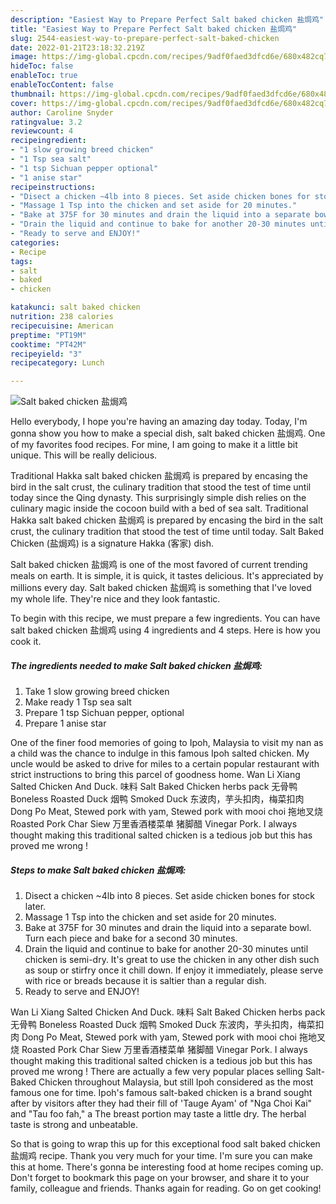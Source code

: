 ```yaml
---
description: "Easiest Way to Prepare Perfect Salt baked chicken 盐焗鸡"
title: "Easiest Way to Prepare Perfect Salt baked chicken 盐焗鸡"
slug: 2544-easiest-way-to-prepare-perfect-salt-baked-chicken
date: 2022-01-21T23:18:32.219Z
image: https://img-global.cpcdn.com/recipes/9adf0faed3dfcd6e/680x482cq70/salt-baked-chicken-盐焗鸡-recipe-main-photo.jpg
hideToc: false
enableToc: true
enableTocContent: false
thumbnail: https://img-global.cpcdn.com/recipes/9adf0faed3dfcd6e/680x482cq70/salt-baked-chicken-盐焗鸡-recipe-main-photo.jpg
cover: https://img-global.cpcdn.com/recipes/9adf0faed3dfcd6e/680x482cq70/salt-baked-chicken-盐焗鸡-recipe-main-photo.jpg
author: Caroline Snyder
ratingvalue: 3.2
reviewcount: 4
recipeingredient:
- "1 slow growing breed chicken"
- "1 Tsp sea salt"
- "1 tsp Sichuan pepper optional"
- "1 anise star"
recipeinstructions:
- "Disect a chicken ~4lb into 8 pieces. Set aside chicken bones for stock later."
- "Massage 1 Tsp into the chicken and set aside for 20 minutes."
- "Bake at 375F for 30 minutes and drain the liquid into a separate bowl. Turn each piece and bake for a second 30 minutes."
- "Drain the liquid and continue to bake for another 20-30 minutes until chicken is semi-dry. It&#39;s great to use the chicken in any other dish such as soup or stirfry once it chill down. If enjoy it immediately, please serve with rice or breads because it is saltier than a regular dish."
- "Ready to serve and ENJOY!"
categories:
- Recipe
tags:
- salt
- baked
- chicken

katakunci: salt baked chicken 
nutrition: 238 calories
recipecuisine: American
preptime: "PT19M"
cooktime: "PT42M"
recipeyield: "3"
recipecategory: Lunch

---
```



![Salt baked chicken 盐焗鸡](https://img-global.cpcdn.com/recipes/9adf0faed3dfcd6e/680x482cq70/salt-baked-chicken-盐焗鸡-recipe-main-photo.jpg)

Hello everybody, I hope you're having an amazing day today. Today, I'm gonna show you how to make a special dish, salt baked chicken 盐焗鸡. One of my favorites food recipes. For mine, I am going to make it a little bit unique. This will be really delicious.

Traditional Hakka salt baked chicken 盐焗鸡 is prepared by encasing the bird in the salt crust, the culinary tradition that stood the test of time until today since the Qing dynasty. This surprisingly simple dish relies on the culinary magic inside the cocoon build with a bed of sea salt. Traditional Hakka salt baked chicken 盐焗鸡 is prepared by encasing the bird in the salt crust, the culinary tradition that stood the test of time until today. Salt Baked Chicken (盐焗鸡) is a signature Hakka (客家) dish.

Salt baked chicken 盐焗鸡 is one of the most favored of current trending meals on earth. It is simple, it is quick, it tastes delicious. It's appreciated by millions every day. Salt baked chicken 盐焗鸡 is something that I've loved my whole life. They're nice and they look fantastic.


To begin with this recipe, we must prepare a few ingredients. You can have salt baked chicken 盐焗鸡 using 4 ingredients and 4 steps. Here is how you cook it.

<!--inarticleads1-->

##### The ingredients needed to make Salt baked chicken 盐焗鸡:

1. Take 1 slow growing breed chicken
1. Make ready 1 Tsp sea salt
1. Prepare 1 tsp Sichuan pepper, optional
1. Prepare 1 anise star


One of the finer food memories of going to Ipoh, Malaysia to visit my nan as a child was the chance to indulge in this famous Ipoh salted chicken. My uncle would be asked to drive for miles to a certain popular restaurant with strict instructions to bring this parcel of goodness home. Wan Li Xiang Salted Chicken And Duck. 味料 Salt Baked Chicken herbs pack 无骨鸭 Boneless Roasted Duck 烟鸭 Smoked Duck 东波肉，芋头扣肉，梅菜扣肉 Dong Po Meat, Stewed pork with yam, Stewed pork with mooi choi 拖地叉烧 Roasted Pork Char Siew 万里香酒楼菜单 猪脚醋 Vinegar Pork. I always thought making this traditional salted chicken is a tedious job but this has proved me wrong ! 

<!--inarticleads2-->

##### Steps to make Salt baked chicken 盐焗鸡:

1. Disect a chicken ~4lb into 8 pieces. Set aside chicken bones for stock later.
1. Massage 1 Tsp into the chicken and set aside for 20 minutes.
1. Bake at 375F for 30 minutes and drain the liquid into a separate bowl. Turn each piece and bake for a second 30 minutes.
1. Drain the liquid and continue to bake for another 20-30 minutes until chicken is semi-dry. It&#39;s great to use the chicken in any other dish such as soup or stirfry once it chill down. If enjoy it immediately, please serve with rice or breads because it is saltier than a regular dish.
1. Ready to serve and ENJOY!

Wan Li Xiang Salted Chicken And Duck. 味料 Salt Baked Chicken herbs pack 无骨鸭 Boneless Roasted Duck 烟鸭 Smoked Duck 东波肉，芋头扣肉，梅菜扣肉 Dong Po Meat, Stewed pork with yam, Stewed pork with mooi choi 拖地叉烧 Roasted Pork Char Siew 万里香酒楼菜单 猪脚醋 Vinegar Pork. I always thought making this traditional salted chicken is a tedious job but this has proved me wrong ! There are actually a few very popular places selling Salt-Baked Chicken throughout Malaysia, but still Ipoh considered as the most famous one for time. Ipoh&#39;s famous salt-baked chicken is a brand sought after by visitors after they had their fill of &#39;Tauge Ayam&#39; of &#34;Nga Choi Kai&#34; and &#34;Tau foo fah,&#34; a The breast portion may taste a little dry. The herbal taste is strong and unbeatable. 

So that is going to wrap this up for this exceptional food salt baked chicken 盐焗鸡 recipe. Thank you very much for your time. I'm sure you can make this at home. There's gonna be interesting food at home recipes coming up. Don't forget to bookmark this page on your browser, and share it to your family, colleague and friends. Thanks again for reading. Go on get cooking!
